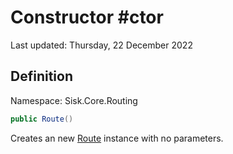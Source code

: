 # Constructor #ctor
Last updated: Thursday, 22 December 2022

## Definition
Namespace: Sisk.Core.Routing

```csharp
public Route()
```

Creates an new [Route](/spec/Sisk/Core/Routing/Route) instance with no parameters.


